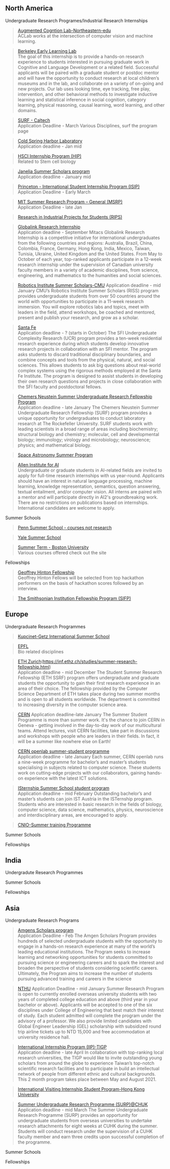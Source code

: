 

## North America
 
 Undergraduate Research Programes/Industrial Research Internships
 
> [Augmented Cogntion Lab-Northeastern-edu](https://web.northeastern.edu/ostadabbas/)<br>
> ACLab works at the intersection of computer vision and machine learning.



>[Berkeley Early Learning Lab](https://www.babylab.berkeley.edu/summer-internship)<br>
>The goal of this internship is to provide a hands-on research experience to students interested in pursuing graduate work in Cognitive and Language Development or a related field. Successful applicants will be paired with a graduate student or postdoc mentor and will have the opportunity to conduct research at local children’s museums and in the lab, and collaborate on a variety of on-going and new projects. Our lab uses looking time, eye tracking, free play, intervention, and other behavioral methods to investigate inductive learning and statistical inference in social cognition, category learning, physical reasoning, causal learning, word learning, and other domains.

>[SURF - Caltech](https://sfp.caltech.edu/programs/surf)<br>
>Application Deadline - March
> Various Disciplines, surf the program page

>[Cold Spring Harbor Laboratory](https://www.cshl.edu/education/undergraduate-research-program/)<br>
>Application deadline - Jan mid

>[HSCI Internship Program (HIP)](https://hsci.harvard.edu/research/hsci-internship-program-hip)<br>
> Related to Stem cell biology

>[Janelia Summer Scholars program](https://www.janelia.org/you-janelia/students-postdocs/undergraduate-scholars-program)<br>
>Application deadline - January mid

>[Princeton - International Student Internship Program (ISIP)](https://international.princeton.edu/international-students-and-scholars/International-Student-Internship-Program)<br>
>Application Deadline - Early March

>[MIT Summer Research Program – General (MSRP)](https://oge.mit.edu/graddiversity/msrp/)<br>
>Application Deadline - late Jan

>[Research in Industrial Projects for Students (RIPS)](http://www.ipam.ucla.edu/programs/student-research-programs/)<br>

>[Globalink Research Internship](https://www.mitacs.ca/en/programs/globalink/globalink-research-internship)<br>
>Application deadline - September
>Mitacs Globalink Research Internship is a competitive initiative for international undergraduates from the following countries and regions: Australia, Brazil, China, Colombia, France, Germany, Hong Kong, India, Mexico, Taiwan, Tunisia, Ukraine, United Kingdom and the United States. From May to October of each year, top-ranked applicants participate in a 12-week research internship under the supervision of Canadian university faculty members in a variety of academic disciplines, from science, engineering, and mathematics to the humanities and social sciences.

>[Robotics Institute Summer Scholars-CMU](https://riss.ri.cmu.edu/)
>Application deadline - mid January
>CMU’s Robotics Institute Summer Scholars (RISS) program provides undergraduate students from over 50 countries around the world with opportunities to participate in a 11-week research immersion. You will explore robotics labs and topics, meet with leaders in the field, attend workshops, be coached and mentored, present and publish your research, and grow as a scholar.

>[Santa Fe](https://www.santafe.edu/engage/learn/programs/undergraduate-complexity-research)<br>
>Application deadline - ? (starts in October)
>The SFI Undergraduate Complexity Research (UCR) program provides a ten-week residential research experience during which students develop innovative research projects in collaboration with an SFI mentor. The program asks students to discard traditional disciplinary boundaries, and combine concepts and tools from the physical, natural, and social sciences. This allows students to ask big questions about real-world complex systems using the rigorous methods employed at the Santa Fe Institute. The program is designed to assist students in developing their own research questions and projects in close collaboration with the SFI faculty and postdoctoral fellows.

>[Chemers Neustein Summer Undergraduate Research Fellowship Program](https://www.rockefeller.edu/education-and-training/surf/)<br>
>Application deadline - late January
>The Chemers Neustein Summer Undergraduate Research Fellowship (SURF) program provides a unique opportunity for undergraduates to conduct laboratory research at The Rockefeller University. SURF students work with leading scientists in a broad range of areas including biochemistry; structural biology and chemistry; molecular, cell and developmental biology; immunology; virology and microbiology; neuroscience; physics; and mathematical biology.

>[Space Astronomy Summer Program](https://www.stsci.edu/opportunities/space-astronomy-summer-program)<br>

>[Allen Institute for AI](https://allenai.org/careers#current-openings)<br>
>Undergraduate or graduate students in AI-related fields are invited to apply for full-time research internships with us year-round. Applicants should have an interest in natural language processing, machine learning, knowledge representation, semantics, question answering, textual entailment, and/or computer vision. All interns are paired with a mentor and will participate directly in AI2's groundbreaking work. There are no restrictions on publications based on internships. International candidates are welcome to apply.

>







Summer Schools

>[Penn Summer School - courses not research](https://summer.sas.upenn.edu/programs/international-students/psgi)<br>

>[Yale Summer School](https://summer.yale.edu/apply/international-students)<br>

>[Summer Term - Boston University](https://www.bu.edu/summer/summer-sessions/tuition-payment/)<br>
>Various courses offered check out the site




Fellowships
> [Geoffrey Hinton Fellowship](https://www.univ.ai/ghf)<br>
> Geoffrey Hinton Fellows will be selected from top hackathon performers on the basis of hackathon scores followed by an interview.

>[The Smithsonian Institution Fellowship Program (SIFP)](https://ofi.si.edu/fellowship-opportunities/smithsonian-institution-fellowship-program/)

>

## Europe

Undergraduate Research Programmes
>[Kupcinet-Getz International Summer School](https://www.weizmann.ac.il/feinberg/admissions/kupcinet-getz-international-summer-school/about-program-0)<br>

>[EPFL](https://www.epfl.ch/schools/sv/education/summer-research-program/program-description/)<br>
>Bio related disciplines

>[ETH Zurich](https://inf.ethz.ch/studies/summer-research-fellowship.html)(https://inf.ethz.ch/studies/summer-research-fellowship.html)<br>
>Application deadline - mid December
>The Student Summer Research Fellowship (ETH SSRF) program offers undergraduate and graduate students the opportunity to gain their first research experience in an area of their choice. The fellowship provided by the Computer Science Department of ETH takes place during two summer months and is open to all students worldwide. The department is committed to increasing diversity in the computer science area.

>[CERN](https://summerstudent.web.cern.ch/home)
>Application deadline-late January
>The Summer Student Programme is more than summer work. It's the chance to join CERN in Geneva - getting involved in the day-to-day work of our multicultural teams. Attend lectures, visit CERN facilities, take part in discussions and workshops with people who are leaders in their fields. In fact, it will be a summer like nowhere else on Earth!

>[CERN openlab summer-student programme](https://openlab.cern/education)<br>
>Application deadline - late January
>Each summer, CERN openlab runs a nine-week programme for bachelor’s and master’s students specialising in subjects related to computer science. These students work on cutting-edge projects with our collaborators, gaining hands-on experience with the latest ICT solutions.

>[ISternship Summer School student program](https://phd.pages.ist.ac.at/isternship/)<br>
>Application deadline - mid February
>Outstanding bachelor’s and master’s students can join IST Austria in the ISTernship program. Students who are interested in basic research in the fields of biology, computer science, data science, mathematics, physics, neuroscience and interdisciplinary areas, are encouraged to apply.

>[CNIO-Summer training Programme](https://www.cnio.es/en/education-and-career-development/career-development-programmes/undergraduate-students/)<br>



Summer Schools

Fellowships

## India

Undergradute Research Programmes

Summer Schools

Fellowships

## Asia

Undergraduate Research Programs
> [Amgens Scholars program](http://amgenscholars.com/asia-program//)<br>
> Application Deadline - Feb
>The Amgen Scholars Program provides hundreds of selected undergraduate students with the opportunity to engage in a hands-on research experience at many of the world’s leading educational institutions. The Program seeks to increase learning and networking opportunities for students committed to pursuing science or engineering careers and to spark the interest and broaden the perspective of students considering scientific careers. Ultimately, the Program aims to increase the number of students pursuing advanced training and careers in the science

>[NTHU](http://eng-en.site.nthu.edu.tw/p/412-1060-3215.php)
>Application Deadline - mid January
>Summer Research Program is open to currently enrolled overseas university students with two years of completed college education and above (third year in your bachelor or above). Applicants will be accepted to one of the six disciplines under College of Engineering that best match their interest of study. Each student admitted will complete the program under the advisory of a professor. We also provide limited candidates with Global Engineer Leadership (GEL) scholarship with subsidized round trip airline tickets up to NTD 15,000 and free accommodation at university residence hall.

>[International Internship Program (IIP)-TIGP](https://tigpsip.apps.sinica.edu.tw/index.php)<br>
>Application deadline - late April
>In collaboration with top-ranking local research universities, the TIGP would like to invite outstanding young scholars from around the globe to experience Taiwan’s top-notch scientific research facilities and to participate in build an intellectual network of people from different ethnic and cultural backgrounds. This 2 month program takes place between May and August 2021.

>[International Visiting Internship Student Program-Hong Kong University](https://pg.ust.hk/prospective-students/programs/short-term-study/international-visiting-internship-student-program)

>[Summer Undergraduate Research Programme (SURP)@CHUK](http://www.summer.cuhk.edu.hk/surp/)
>Application deadline - mid March
>The Summer Undergraduate Research Programme (SURP) provides an opportunity for undergraduate students from overseas universities to undertake research attachments for eight weeks at CUHK during the summer. Students will conduct research under the supervision of a CUHK faculty member and earn three credits upon successful completion of the programme.






Summer Schools

Fellowships
